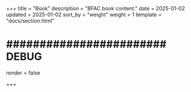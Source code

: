 +++
title = "Book"
description = "BFAC book content."
date = 2025-01-02
updated = 2025-01-02
sort_by = "weight"
weight = 1
template = "docs/section.html"

# ######################## DEBUG ############################
render = false


+++
